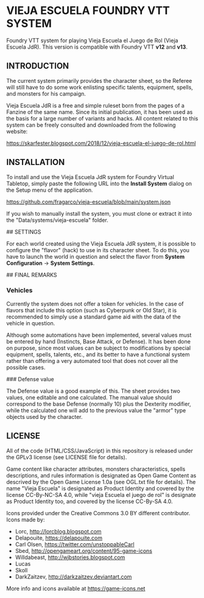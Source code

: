 # VIEJA ESCUELA FOUNDRY VTT SYSTEM

Foundry VTT system for playing Vieja Escuela el Juego de Rol (Vieja Escuela JdR).
This version is compatible with Foundry VTT **v12** and **v13**.

## INTRODUCTION

The current system primarily provides the character sheet, so the Referee will still have to do some work enlisting specific talents, equipment, spells, and monsters for his campaign.

Vieja Escuela JdR is a free and simple ruleset born from the pages of a Fanzine of the same name. Since its initial publication, it has been used as the basis for a large number of variants and hacks. All content related to this system can be freely consulted and downloaded from the following website:

https://skarfester.blogspot.com/2018/12/vieja-escuela-el-juego-de-rol.html

## INSTALLATION

To install and use the Vieja Escuela JdR system for Foundry Virtual Tabletop, simply paste the following URL into the **Install System** dialog on the Setup menu of the application.

https://github.com/fragarco/vieja-escuela/blob/main/system.json

If you wish to manually install the system, you must clone or extract it into the "Data/systems/vieja-escuela" folder.

## SETTINGS

For each world created using the Vieja Escuela JdR system, it is possible to configure the "flavor" (hack) to use in its character sheet. To do this, you have to launch the world in question and select the flavor from **System Configuration** -> **System Settings**.

## FINAL REMARKS

### Vehicles

Currently the system does not offer a token for vehicles. In the case of flavors that include this option (such as Cyberpunk or Old Star), it is recommended to simply use a standard game aid with the data of the vehicle in question.

Although some automations have been implemented, several values must be entered by hand (Instincts, Base Attack, or Defense). It has been done on purpose, since most values can be subject to modifications by special equipment, spells, talents, etc., and its better to have a functional system rather than offering a very automated tool that does not cover all the possible cases.

### Defense value

The Defense value is a good example of this. The sheet provides two values, one editable and one calculated. The manual value should correspond to the base Defense (normally 10) plus the Dexterity modifier, while the calculated one will add to the previous value the "armor" type objects used by the character.

## LICENSE

All of the code (HTML/CSS/JavaScript) in this repository is released under the GPLv3 license (see LICENSE file for details).

Game content like character attributes, monsters characteristics, spells descriptions, and rules information is designated as Open Game Content as descrived by the Open Game License 1.0a (see OGL.txt file for details). The name "Vieja Escuela" is designated as Product Identity and covered by the license CC-By-NC-SA 4.0, while "vieja Escuela el juego de rol" is designate as Product Identity too, and covered by the license CC-By-SA 4.0.

Icons provided under the Creative Commons 3.0 BY different contributor. Icons made by:

- Lorc, http://lorcblog.blogspot.com
- Delapouite, https://delapouite.com
- Carl Olsen, https://twitter.com/unstoppableCarl
- Sbed, http://opengameart.org/content/95-game-icons
- Willdabeast, http://wjbstories.blogspot.com
- Lucas
- Skoll
- DarkZaitzev, http://darkzaitzev.deviantart.com

More info and icons available at https://game-icons.net
